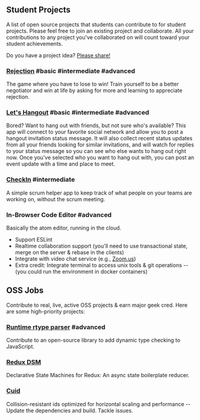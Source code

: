 ## Student Projects

A list of open source projects that students can contribute to for student projects. Please feel free to join an existing project and collaborate. All your contributions to any project you've collaborated on will count toward your student achievements.

Do you have a project idea? [Please share!](https://github.com/learn-javascript-courses/student-projects/issues/new?title=Project+idea)

### [Rejection](https://github.com/learn-javascript-courses/rejection) #basic #intermediate #advanced

The game where you have to lose to win! Train yourself to be a better negotiator and win at life by asking for more and learning to appreciate rejection.

### [Let's Hangout](https://github.com/learn-javascript-courses/lets-hangout) #basic #intermediate #advanced

Bored? Want to hang out with friends, but not sure who's available? This app will connect to your favorite social network and allow you to post a hangout invitation status message. It will also collect recent status updates from all your friends looking for similar invitations, and will watch for replies to your status message so you can see who else wants to hang out right now. Once you've selected who you want to hang out with, you can post an event update with a time and place to meet.

### [CheckIn](https://github.com/learn-javascript-courses/checkin) #intermediate

A simple scrum helper app to keep track of what people on your teams are working on, without the scrum meeting.


### In-Browser Code Editor #advanced

Basically the atom editor, running in the cloud.

* Support ESLint
* Realtime collaboration support (you'll need to use transactional state, merge on the server & rebase in the clients)
* Integrate with video chat service (e.g., [Zoom.us](https://zoom.us/))
* Extra credit: Integrate terminal to access unix tools & git operations -- (you could run the environment in docker containers)

## OSS Jobs

Contribute to real, live, active OSS projects & earn major geek cred. Here are some high-priority projects:

### [Runtime rtype parser](https://github.com/ericelliott/rtype/issues/62) #advanced

Contribute to an open-source library to add dynamic type checking to JavaScript.

### [Redux DSM](https://github.com/ericelliott/redux-dsm)

Declarative State Machines for Redux: An async state boilerplate reducer.


### [Cuid](https://github.com/ericelliott/cuid)

Collision-resistant ids optimized for horizontal scaling and performance -- Update the dependencies and build. Tackle issues.


